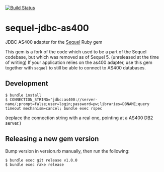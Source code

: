 [![Build Status](https://travis-ci.org/ecraft/sequel-jdbc-as400.svg?branch=master)](https://travis-ci.org/ecraft/sequel-jdbc-as400)

# sequel-jdbc-as400

JDBC AS400 adapter for the [Sequel](https://github.com/jeremyevans/sequel) Ruby gem

This gem is a fork of the code which used to be a part of the Sequel codebase, but which was removed as of Sequel 5. (unreleased at the time of writing) If your application relies on the as400 adapter, use this gem together with `sequel` to still be able to connect to AS400 databases.

## Development

```shell
$ bundle install
$ CONNECTION_STRING="jdbc:as400://server-name/;prompt=false;user=login;password=pw;libraries=DBNAME;query timeout mechanism=cancel; bundle exec rspec
```

(replace the connection string with a real one, pointing at a AS400 DB2 server.)

## Releasing a new gem version

Bump version in version.rb manually, then run the following:

```shell
$ bundle exec git release v1.0.0
$ bundle exec rake release
```
